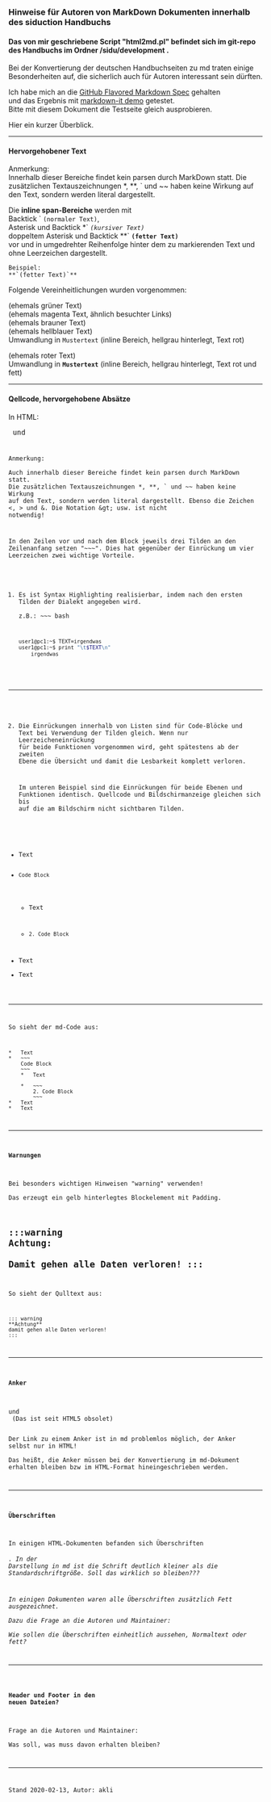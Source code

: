 ### Hinweise für Autoren von MarkDown Dokumenten innerhalb des siduction Handbuchs
#### Das von mir geschriebene Script "html2md.pl" befindet sich im git-repo des Handbuchs im Ordner /sidu/development .
Bei der Konvertierung der deutschen Handbuchseiten zu md traten einige Besonderheiten auf, die sicherlich auch für Autoren interessant sein dürften.

Ich habe mich an die [GitHub Flavored Markdown Spec](https://github.github.com/gfm/) gehalten  
und das Ergebnis mit [markdown-it demo](https://markdown-it.github.io/) getestet.  
Bitte mit diesem Dokument die Testseite gleich ausprobieren.

Hier ein kurzer Überblick.

-----
#### Hervorgehobener Text

Anmerkung:  
Innerhalb dieser Bereiche findet kein parsen durch MarkDown statt. Die zusätzlichen Textauszeichnungen *, **, ` und ~~ haben keine Wirkung auf den Text, sondern werden literal dargestellt.

Die **inline span-Bereiche** werden mit  
Backtick \` `(normaler Text)`,  
Asterisk und Backtick \*\` *`(kursiver Text)`*  
doppeltem Asterisk und Backtick \*\*\` **`(fetter Text)`**  
vor und in umgedrehter Reihenfolge hinter dem zu markierenden Text  und ohne Leerzeichen dargestellt.
~~~
Beispiel:
**`(fetter Text)`**
~~~

Folgende Vereinheitlichungen wurden vorgenommen:

<span class="highlight-1"> (ehemals grüner Text)  
<span class="highlight-3"> (ehemals magenta Text, ähnlich besuchter Links)  
<span class="highlight-4"> (ehemals brauner Text)  
<span class="highlight-5"> (ehemals hellblauer Text)  
Umwandlung in `Mustertext` (inline Bereich, hellgrau hinterlegt, Text rot)

<span class="highlight-2"> (ehemals roter Text)  
Umwandlung in **`Mustertext`** (inline Bereich, hellgrau hinterlegt, Text rot und fett)

---
#### Qellcode, hervorgehobene Absätze
In HTML: <pre> und <code>

Anmerkung:  
Auch innerhalb dieser Bereiche findet kein parsen durch MarkDown statt. Die zusätzlichen Textauszeichnungen *, **, ` und ~~ haben keine Wirkung auf den Text, sondern werden literal dargestellt. Ebenso die Zeichen <, > und &. Die Notation \&gt; usw. ist nicht notwendig!

In den Zeilen vor und nach dem Block jeweils drei Tilden an den Zeilenanfang setzen "~~~". Dies hat gegenüber der Einrückung um vier Leerzeichen zwei wichtige Vorteile.

1.  Es ist Syntax Highlighting realisierbar, indem nach den ersten Tilden der Dialekt angegeben wird.  
z.B.: ~~~ bash

    ~~~ bash
    user1@pc1:~$ TEXT=irgendwas
    user1@pc1:~$ print "\t$TEXT\n"
        irgendwas
    ~~~

-----
2.  Die Einrückungen innerhalb von Listen sind für Code-Blöcke und Text bei Verwendung der Tilden gleich. Wenn nur Leerzeicheneinrückung für beide Funktionen vorgenommen wird, geht spätestens ab der zweiten Ebene die Übersicht und damit die Lesbarkeit komplett verloren.

    Im unteren Beispiel sind die Einrückungen für beide Ebenen und Funktionen identisch. Quellcode und Bildschirmanzeige gleichen sich bis auf die am Bildschirm nicht sichtbaren Tilden.
*   Text
*   ~~~
    Code Block
    ~~~
    *   Text

    *   ~~~
        2. Code Block
        ~~~
*   Text
*   Text

---
So sieht der md-Code aus:

~~~
*   Text
*   ~~~
    Code Block
    ~~~
    *   Text

    *   ~~~
        2. Code Block
        ~~~
*   Text
*   Text
~~~

-----
#### Warnungen
Bei besonders wichtigen Hinweisen "warning" verwenden!  
Das erzeugt ein gelb hinterlegtes Blockelement mit Padding.

:::warning
**Achtung:**  
Damit gehen alle Daten verloren!
:::
---
So sieht der Qulltext aus:
~~~
::: warning
**Achtung**  
damit gehen alle Daten verloren!
:::
~~~

-----
#### Anker
<div class="divider" id="pkill"></div>  
und  
<a name="Absatz_3"> (Das ist seit HTML5 obsolet)

Der Link zu einem Anker ist in md problemlos möglich, der Anker selbst nur in HTML!  
Das heißt, die Anker müssen bei der Konvertierung im md-Dokument erhalten bleiben bzw im HTML-Format hineingeschrieben werden.

-----
#### Überschriften
In einigen HTML-Dokumenten befanden sich Überschriften <h6>. In der Darstellung in md ist die Schrift deutlich kleiner als die Standardschriftgröße. Soll das wirklich so bleiben???

In einigen Dokumenten waren alle Überschriften zusätzlich Fett ausgezeichnet.  
Dazu die Frage an die Autoren und Maintainer:  
Wie sollen die Überschriften einheitlich aussehen, Normaltext oder fett?

---- 
#### Header und Footer in den neuen Dateien? 
Frage an die Autoren und Maintainer:  
Was soll, was muss davon erhalten bleiben?

-----

Stand 2020-02-13, Autor: akli
